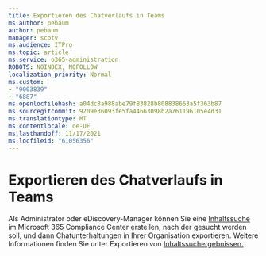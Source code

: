 ```yaml
---
title: Exportieren des Chatverlaufs in Teams
ms.author: pebaum
author: pebaum
manager: scotv
ms.audience: ITPro
ms.topic: article
ms.service: o365-administration
ROBOTS: NOINDEX, NOFOLLOW
localization_priority: Normal
ms.custom:
- "9003839"
- "6887"
ms.openlocfilehash: a04dc8a988abe79f83828b808838663a5f363b87
ms.sourcegitcommit: 9209e36093fe5fa44663098b2a761196105e4d31
ms.translationtype: MT
ms.contentlocale: de-DE
ms.lasthandoff: 11/17/2021
ms.locfileid: "61056356"
---
```

# <a name="export-chat-history-in-teams"></a>Exportieren des Chatverlaufs in Teams

Als Administrator oder eDiscovery-Manager können Sie eine [Inhaltssuche](https://docs.microsoft.com/microsoft-365/compliance/content-search) im Microsoft 365 Compliance Center erstellen, nach der gesucht werden soll, und dann Chatunterhaltungen in Ihrer Organisation exportieren. Weitere Informationen finden Sie unter Exportieren von [Inhaltssuchergebnissen.](https://docs.microsoft.com/microsoft-365/compliance/export-search-results)

